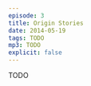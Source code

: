 ```yaml
---
episode: 3
title: Origin Stories
date: 2014-05-19
tags: TODO
mp3: TODO
explicit: false
---
```


TODO
